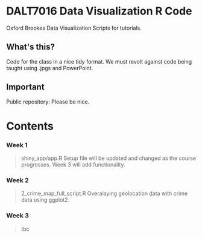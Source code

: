 # DALT7016 Data Visualization R Code

Oxford Brookes Data Visualization Scripts for tutorials.

## What's this?

Code for the class in a nice tidy format. We must revolt against code being taught using .jpgs and PowerPoint. 

## Important

Public repository: Please be nice.

# Contents

### Week 1
>shiny_app/app.R
Setup file will be updated and changed as the course progresses. Week 3 will add functionality.

### Week 2
>2_crime_map_full_script.R
Overalaying geolocation data with crime data using ggplot2.

### Week 3
>tbc

